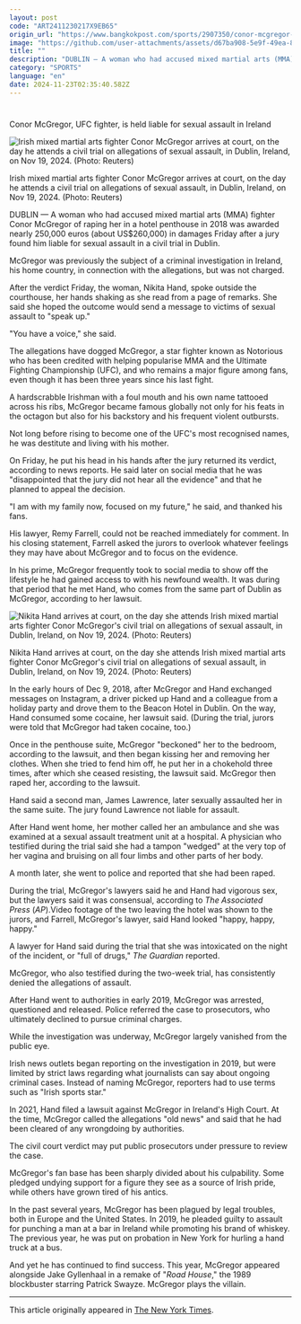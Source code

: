 ```yaml
---
layout: post
code: "ART2411230217X9EB65"
origin_url: "https://www.bangkokpost.com/sports/2907350/conor-mcgregor-ufc-fighter-is-held-liable-for-sexual-assault-in-ireland"
image: "https://github.com/user-attachments/assets/d67ba908-5e9f-49ea-801c-329de68ffda7"
title: ""
description: "DUBLIN — A woman who had accused mixed martial arts (MMA) fighter Conor McGregor of raping her in a hotel penthouse in 2018 was awarded nearly 250,000 euros (about US$260,000) in damages Friday after a jury found him liable for sexual assault in a civil trial in Dublin."
category: "SPORTS"
language: "en"
date: 2024-11-23T02:35:40.582Z
---
```


# 

Conor McGregor, UFC fighter, is held liable for sexual assault in Ireland

![Irish mixed martial arts fighter Conor McGregor arrives at court, on the day he attends a civil trial on allegations of sexual assault, in Dublin, Ireland, on Nov 19, 2024. (Photo: Reuters)](https://github.com/user-attachments/assets/56f688f9-7f55-4778-b7a9-9817fa9b37a5)

Irish mixed martial arts fighter Conor McGregor arrives at court, on the day he attends a civil trial on allegations of sexual assault, in Dublin, Ireland, on Nov 19, 2024. (Photo: Reuters)

DUBLIN — A woman who had accused mixed martial arts (MMA) fighter Conor McGregor of raping her in a hotel penthouse in 2018 was awarded nearly 250,000 euros (about US$260,000) in damages Friday after a jury found him liable for sexual assault in a civil trial in Dublin.

McGregor was previously the subject of a criminal investigation in Ireland, his home country, in connection with the allegations, but was not charged.

After the verdict Friday, the woman, Nikita Hand, spoke outside the courthouse, her hands shaking as she read from a page of remarks. She said she hoped the outcome would send a message to victims of sexual assault to "speak up."

"You have a voice," she said.

The allegations have dogged McGregor, a star fighter known as Notorious who has been credited with helping popularise MMA and the Ultimate Fighting Championship (UFC), and who remains a major figure among fans, even though it has been three years since his last fight.

A hardscrabble Irishman with a foul mouth and his own name tattooed across his ribs, McGregor became famous globally not only for his feats in the octagon but also for his backstory and his frequent violent outbursts.

Not long before rising to become one of the UFC's most recognised names, he was destitute and living with his mother.

On Friday, he put his head in his hands after the jury returned its verdict, according to news reports. He said later on social media that he was "disappointed that the jury did not hear all the evidence" and that he planned to appeal the decision.

"I am with my family now, focused on my future," he said, and thanked his fans.

His lawyer, Remy Farrell, could not be reached immediately for comment. In his closing statement, Farrell asked the jurors to overlook whatever feelings they may have about McGregor and to focus on the evidence.

In his prime, McGregor frequently took to social media to show off the lifestyle he had gained access to with his newfound wealth. It was during that period that he met Hand, who comes from the same part of Dublin as McGregor, according to her lawsuit.

![Nikita Hand arrives at court, on the day she attends Irish mixed martial arts fighter Conor McGregor's civil trial on allegations of sexual assault, in Dublin, Ireland, on Nov 19, 2024. (Photo: Reuters)](https://static.bangkokpost.com/media/content/20241123/5356700.jpg)

Nikita Hand arrives at court, on the day she attends Irish mixed martial arts fighter Conor McGregor's civil trial on allegations of sexual assault, in Dublin, Ireland, on Nov 19, 2024. (Photo: Reuters)

In the early hours of Dec 9, 2018, after McGregor and Hand exchanged messages on Instagram, a driver picked up Hand and a colleague from a holiday party and drove them to the Beacon Hotel in Dublin. On the way, Hand consumed some cocaine, her lawsuit said. (During the trial, jurors were told that McGregor had taken cocaine, too.)

Once in the penthouse suite, McGregor "beckoned" her to the bedroom, according to the lawsuit, and then began kissing her and removing her clothes. When she tried to fend him off, he put her in a chokehold three times, after which she ceased resisting, the lawsuit said. McGregor then raped her, according to the lawsuit.

Hand said a second man, James Lawrence, later sexually assaulted her in the same suite. The jury found Lawrence not liable for assault.

After Hand went home, her mother called her an ambulance and she was examined at a sexual assault treatment unit at a hospital. A physician who testified during the trial said she had a tampon "wedged" at the very top of her vagina and bruising on all four limbs and other parts of her body.

A month later, she went to police and reported that she had been raped.

During the trial, McGregor's lawyers said he and Hand had vigorous sex, but the lawyers said it was consensual, according to _The Associated Press_ (_AP_).Video footage of the two leaving the hotel was shown to the jurors, and Farrell, McGregor's lawyer, said Hand looked "happy, happy, happy."

A lawyer for Hand said during the trial that she was intoxicated on the night of the incident, or "full of drugs," _The Guardian_ reported.

McGregor, who also testified during the two-week trial, has consistently denied the allegations of assault.

After Hand went to authorities in early 2019, McGregor was arrested, questioned and released. Police referred the case to prosecutors, who ultimately declined to pursue criminal charges.

While the investigation was underway, McGregor largely vanished from the public eye.

Irish news outlets began reporting on the investigation in 2019, but were limited by strict laws regarding what journalists can say about ongoing criminal cases. Instead of naming McGregor, reporters had to use terms such as "Irish sports star."

In 2021, Hand filed a lawsuit against McGregor in Ireland's High Court. At the time, McGregor called the allegations "old news" and said that he had been cleared of any wrongdoing by authorities.

The civil court verdict may put public prosecutors under pressure to review the case.

McGregor's fan base has been sharply divided about his culpability. Some pledged undying support for a figure they see as a source of Irish pride, while others have grown tired of his antics.

In the past several years, McGregor has been plagued by legal troubles, both in Europe and the United States. In 2019, he pleaded guilty to assault for punching a man at a bar in Ireland while promoting his brand of whiskey. The previous year, he was put on probation in New York for hurling a hand truck at a bus.

And yet he has continued to find success. This year, McGregor appeared alongside Jake Gyllenhaal in a remake of "_Road House_," the 1989 blockbuster starring Patrick Swayze. McGregor plays the villain.

* * *

This article originally appeared in [The New York Times](https://www.nytimes.com/2024/11/22/world/europe/conor-mcgregor-sexual-assault.html).